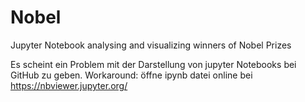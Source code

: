 # Nobel
Jupyter Notebook analysing and visualizing winners of Nobel Prizes

Es scheint ein Problem mit der Darstellung von jupyter Notebooks bei GitHub zu geben.
Workaround:
öffne ipynb datei online bei https://nbviewer.jupyter.org/
